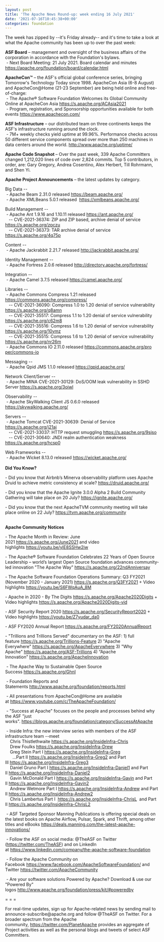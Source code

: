 ```yaml
---
layout: post
title: 'The Apache News Round-up: week ending 16 July 2021'
date: '2021-07-16T10:45:38+00:00'
categories: foundation
---
```

<p></p><p></p><p></p><p></p><p></p><p>The week has zipped by --it's Friday already-- and it's time to take a
 look at what the Apache community has been up to over the past week:</p><p></p><p></p><p></p><span style="font-weight: 700;">ASF Board</span>&nbsp;– management and oversight of the business affairs of the corporation in accordance with the Foundation's bylaws.<br>&nbsp;- Next Board Meeting: 21 July 2021. Board calendar and minutes <a href="https://apache.org/foundation/board/calendar.html" target="_blank">https://apache.org/foundation/board/calendar.html</a><p></p><p><span style="font-weight: 700;">ApacheCon™</span>&nbsp;– the ASF's official global conference series, bringing Tomorrow's Technology Today since 1998. ApacheCon Asia (6-8 August) and ApacheCon@Home (21-23 September) are being held online and free-of-charge:<br>&nbsp;- The Apache® Software Foundation Welcomes its Global Community Online at ApacheCon Asia <a href="https://s.apache.org/ACAsia2021" target="_blank">https://s.apache.org/ACAsia2021</a><br>&nbsp;- Program, registration, and Sponsorship opportunities available for both events <a href="https://www.apachecon.com/" target="_blank">https://www.apachecon.com/</a><br></p><p><span style="font-weight: 700;">ASF Infrastructure</span>&nbsp;– our distributed team on three continents keeps the ASF's infrastructure running around the clock.<br>&nbsp;- 7M+ weekly checks yield uptime at 99.96%. Performance checks across 50 different service components spread over more than 250 machines in data centers around the world.&nbsp;<a href="http://www.apache.org/uptime/" target="_blank">http://www.apache.org/uptime/</a><br></p><p><span style="font-weight: 700;">Apache Code Snapshot&nbsp;</span>– Over the past week, 339 Apache Committers changed 1,212,020 lines of 
code over 2,824 commits. Top 5 contributors, in order, are: Gary Gregory, Andrea Cosentino, Alex Herbert, Till Rohrmann, and Shen Yi.&nbsp; &nbsp; &nbsp; </p><p><span style="font-weight: 700;">Apache Project Announcements</span>&nbsp;– the latest updates by category.</p>Big Data --<br>&nbsp;- Apache <span class="il">Beam</span> 2.31.0 released <a href="https://beam.apache.org/" rel="noreferrer" target="_blank" data-saferedirecturl="https://www.google.com/url?q=https://beam.apache.org/&amp;source=gmail&amp;ust=1626453728427000&amp;usg=AFQjCNENytWUiJByT_K_GbTb9TmdaXi9ag">https://<span class="il">beam</span>.apache.org/</a><br>&nbsp;- Apache <span class="il">XMLBeans</span> 5.0.1 released&nbsp; <a href="https://xmlbeans.apache.org/" rel="noreferrer" target="_blank" data-saferedirecturl="https://www.google.com/url?q=https://xmlbeans.apache.org/&amp;source=gmail&amp;ust=1626453846260000&amp;usg=AFQjCNGkPrr7W69Sg8RBF3p9cwBdrfMqKQ">https://<span class="il">xmlbeans</span>.apache.org/</a><p></p><p>Build Management --<br>&nbsp;- Apache Ant 1.9.16 and 1.10.11 released <a href="https://ant.apache.org/" rel="noreferrer" target="_blank" data-saferedirecturl="https://www.google.com/url?q=https://ant.apache.org/&amp;source=gmail&amp;ust=1626453803452000&amp;usg=AFQjCNE8_Rdn7Ey4JbcEwNZFnLJOX8Y9vA">https://<span class="il">ant</span>.apache.org/</a> <br>&nbsp; &nbsp;-- CVE-2021-36374: ZIP and ZIP based, archive denial of
 service <a href="https://s.apache.org/zpczu" target="_blank">https://s.apache.org/zpczu</a> <br>&nbsp;&nbsp; -- CVE-2021-36373: TAR archive denial of service <a href="https://s.apache.org/4q75p">https://s.apache.org/4q75p</a> </p><p>Content --<br>&nbsp;- Apache <span class="il">Jackrabbit</span> 2.21.7 released <a href="http://jackrabbit.apache.org/" rel="noreferrer" target="_blank" data-saferedirecturl="https://www.google.com/url?q=http://jackrabbit.apache.org/&amp;source=gmail&amp;ust=1626445222020000&amp;usg=AFQjCNHDEARsacT2bsMtaGRC8aljPiirWA">http://<span class="il">jackrabbit</span>.apache.org/</a></p><p>Identity Management --<br>
&nbsp;- Apache <span class="il">Fortress</span> 2.0.6 released <a href="http://directory.apache.org/fortress/" rel="noreferrer" target="_blank" data-saferedirecturl="https://www.google.com/url?q=http://directory.apache.org/fortress/&amp;source=gmail&amp;ust=1626518603292000&amp;usg=AFQjCNEKFdVZYxAYw0TGP8j0mIOozjwdmw">http://directory.apache.org/fo<wbr>rtress/</a></p><p>Integration --<br>&nbsp;- Apache <span class="il">Camel</span> 3.7.5 released <a href="https://camel.apache.org/" rel="noreferrer" target="_blank" data-saferedirecturl="https://www.google.com/url?q=https://camel.apache.org/&amp;source=gmail&amp;ust=1626453688503000&amp;usg=AFQjCNGBunVQyEg0w40gDxztOw3jQuIxkw">https://<span class="il">camel</span>.apache.org/</a></p><p>Libraries --<br>&nbsp;- Apache <span class="il">Commons</span> <span class="il">Compress</span> 1.21 released <a href="https://commons.apache.org/compress/" rel="noreferrer" target="_blank" data-saferedirecturl="https://www.google.com/url?q=https://commons.apache.org/compress/&amp;source=gmail&amp;ust=1626453764571000&amp;usg=AFQjCNGqe7m_2BViOBKhthqXWoG8wpLi3A">https://<span class="il">commons</span>.apache.org/com<wbr>press/</a> <br>&nbsp; &nbsp;-- CVE-2021-36090: <span class="il">Compress</span> 1.0 to 1.20 denial of
 service vulnerability <a href="https://s.apache.org/q8amn">https://s.apache.org/q8amn</a><br>&nbsp; &nbsp;-- CVE-2021-35517: Compress 1.1 to 1.20 denial of
 service vulnerability  <a href="https://s.apache.org/c62m8" target="_blank">https://s.apache.org/c62m8</a><br>&nbsp; &nbsp;-- CVE-2021-35516: Compress 1.6 to 1.20 denial of
 service vulnerability <a href="https://s.apache.org/10vmz">https://s.apache.org/10vmz</a><br>&nbsp;&nbsp; -- CVE-2021-35515: Compress 1.6 to 1.20 denial of
 service vulnerability <a href="https://s.apache.org/nr26m">https://s.apache.org/nr26m</a>&nbsp; <br>&nbsp;- Apache <span class="il">Commons</span> <span class="il">IO</span> 2.11.0 released <a href="https://commons.apache.org/proper/commons-io/" rel="noreferrer" target="_blank" data-saferedirecturl="https://www.google.com/url?q=https://commons.apache.org/proper/commons-io/&amp;source=gmail&amp;ust=1626453891843000&amp;usg=AFQjCNF5rUUt3qpS25Wb5TYpmpX2buRpgA">https://<span class="il">commons</span>.apache.org/pro<wbr>per/<span class="il">commons</span>-<span class="il">io</span> </a></p><p>Messaging --<br>&nbsp;- Apache <span class="il">Qpid</span> <span class="il">JMS</span> 1.1.0 released <a href="https://qpid.apache.org/" rel="noreferrer" target="_blank" data-saferedirecturl="https://www.google.com/url?q=https://qpid.apache.org/&amp;source=gmail&amp;ust=1626453452682000&amp;usg=AFQjCNG7ZCCk5DRpCQsj8fGtuF5o7vPItw">https://<span class="il">qpid</span>.apache.org/</a></p><p>
Network Client/Server --<br>&nbsp;- Apache MINA CVE-2021-30129: DoS/OOM leak vulnerability in SSHD Server <a href="https://s.apache.org/3oiwl">https://s.apache.org/3oiwl</a></p><p>Observability --<br>&nbsp;- Apache <span class="il">SkyWalking</span> <span class="il">Client</span> JS 0.6.0 released <a href="https://skywalking.apache.org/" rel="noreferrer" target="_blank" data-saferedirecturl="https://www.google.com/url?q=https://skywalking.apache.org/&amp;source=gmail&amp;ust=1626453633782000&amp;usg=AFQjCNGp9D-67wouJXq8YmQYnotO-W27zw">https://<span class="il">skywalking</span>.apache.org/</a></p><p>Servers --<br>&nbsp;- Apache Tomcat <span class="il">CVE-2021-30639</span>: Denial of Service <a href="https://s.apache.org/j21aj" target="_blank">https://s.apache.org/j21aj</a><br>&nbsp; &nbsp;-- CVE-2021-33037: HTTP request smuggling <a href="https://s.apache.org/9sjso" target="_blank">https://s.apache.org/9sjso</a><br>&nbsp;&nbsp; -- CVE-2021-30640: JNDI realm authentication weakness <a href="https://s.apache.org/hcsp0" target="_blank">https://s.apache.org/hcsp0</a><a href="https://s.apache.org/hcsp0" target="_blank"></a></p><p>Web Frameworks --<br>
&nbsp;- Apache <span class="il">Wicket</span> 8.13.0 released <a href="https://wicket.apache.org/" rel="noreferrer" target="_blank" data-saferedirecturl="https://www.google.com/url?q=https://wicket.apache.org/&amp;source=gmail&amp;ust=1626518400447000&amp;usg=AFQjCNHotiNy0x7G8K2R-C2OYV9kCaQHRg">https://<span class="il">wicket</span>.apache.org/</a><br><span style="font-weight: 700;"><br>Did You Know?</span><br></p><p></p><p>- Did you know that Airbnb’s Minerva observability platform uses Apache Druid to achieve metric consistency at scale? <a href="https://druid.apache.org/" target="_blank">https://druid.apache.org/</a>&nbsp;</p><p>- Did you know that the Apache Ignite 3.0.0 Alpha 2 Build Community Gathering will take place on 20 July? <a href="https://ignite.apache.org/" target="_blank">https://ignite.apache.org/</a></p><p>- Did you know that the next ApacheTVM community meeting will take place online on 22 July? <a href="https://tvm.apache.org/community" target="_blank">https://tvm.apache.org/community</a>&nbsp;</p><p><br><span style="font-weight: 700;">Apache Community Notices</span></p><p>- The Apache Month in Review: June 2021&nbsp;<a href="https://s.apache.org/June2021" target="_blank">https://s.apache.org/June2021</a>&nbsp;and video highlights&nbsp;<a href="https://youtu.be/yIE8SSHw2iw" target="_blank">https://youtu.be/yIE8SSHw2iw</a></p><p>- The&nbsp;<span class="il">Apache</span>® Software Foundation Celebrates 22 Years of Open Source Leadership – world’<span class="il">s</span>&nbsp;largest Open Source foundation advances community-led innovation "The<span class="il">&nbsp;Apache</span>&nbsp;Way"&nbsp;<a href="https://s.apache.org/22ndAnniversay" target="_blank">https://s.apache.org/22ndAnniversay</a></p><p>- The&nbsp;<span class="il">Apache</span>&nbsp;Software Foundation Operations Summary: Q3 FY2021 (November 2020 - January 2021)&nbsp;<a href="https://s.apache.org/Q3FY2021" target="_blank">https://s.apache.org/Q3FY2021</a>&nbsp;+ Video highlights&nbsp;<a href="https://youtu.be/S6FWqAuA_8M" target="_blank">https://youtu.be/S6FWqAuA_8M</a></p><p>- Apache in 2020 - By The Digits&nbsp;<font color="#337ab7"><a href="https://s.apache.org/Apache2020Digits" target="_blank">https://s.apache.org/Apache2020Digits</a>&nbsp;</font>+ Video highlights&nbsp;<a href="https://s.apache.org/Apache2020Digits-vid" target="_blank">https://s.apache.org/Apache2020Digits-vid</a></p><p>- ASF Security Report 2020&nbsp;<a href="https://s.apache.org/SecurityReport2020" target="_blank">https://s.apache.org/SecurityReport2020</a>&nbsp;+ Video highlights&nbsp;<a href="https://youtu.be/Z7yudar_da0" rel="noreferrer" target="_blank" data-saferedirecturl="https://www.google.com/url?q=https://youtu.be/Z7yudar_da0&amp;source=gmail&amp;ust=1614320952600000&amp;usg=AFQjCNGAfKh6FsJX7CJ5hQqcOInb2wpTdg">https://youtu.be/Z7yudar_da0</a></p><p>- ASF FY2020 Annual Report&nbsp;<a href="https://s.apache.org/FY2020AnnualReport" target="_blank">https://s.apache.org/FY2020AnnualReport</a><br></p><p>- "Trillions and Trillions Served" documentary on the ASF: 1) full feature&nbsp;<a href="https://s.apache.org/Trillions-Feature" target="_blank">https://s.apache.org/Trillions-Feature</a>&nbsp;2) "Apache Everywhere"&nbsp;<a href="https://s.apache.org/ApacheEverywhere" target="_blank">https://s.apache.org/ApacheEverywhere</a>&nbsp;3) "Why Apache"&nbsp;<a href="https://s.apache.org/ASF-Trillions" target="_blank">https://s.apache.org/ASF-Trillions</a>&nbsp;4)&nbsp;“Apache Innovation”&nbsp;<a href="https://s.apache.org/ApacheInnovation" target="_blank">https://s.apache.org/ApacheInnovation</a>&nbsp;</p><p>&nbsp;- The Apache Way to Sustainable Open Source Success&nbsp;<a href="https://s.apache.org/GhnI" target="_blank">https://s.apache.org/GhnI</a><br></p><p>&nbsp;- Foundation Reports and Statements&nbsp;<a href="http://www.apache.org/foundation/reports.html" target="_blank">http://www.apache.org/foundation/reports.html</a><br></p><p>&nbsp;- All presentations from ApacheCon@Home are available at&nbsp;<a href="https://www.youtube.com/c/TheApacheFoundation/" target="_blank">https://www.youtube.com/c/TheApacheFoundation/</a>&nbsp;</p><p>&nbsp;- "Success at Apache" focuses on the people and processes behind why the ASF "just works".&nbsp;<a href="https://blogs.apache.org/foundation/category/SuccessAtApache" target="_blank">https://blogs.apache.org/foundation/category/SuccessAtApache</a><br></p><div><p>&nbsp;- Inside Infra: the new interview series with members of the ASF infrastructure team --meet&nbsp;<br>&nbsp; &nbsp; Chris Thistlethwaite&nbsp;<a href="https://s.apache.org/InsideInfra-Chris" target="_blank">https://s.apache.org/InsideInfra-Chris</a><br>&nbsp; &nbsp; Drew Foulks&nbsp;<a href="https://s.apache.org/InsideInfra-Drew" rel="noreferrer" target="_blank" data-saferedirecturl="https://www.google.com/url?q=https://s.apache.org/InsideInfra-Drew&amp;source=gmail&amp;ust=1588339104628000&amp;usg=AFQjCNF9dVEn48pV7o9HBG14sP9uprU8Xw">https://s.apache.org/InsideInf<wbr>ra-Drew</a><br>&nbsp; &nbsp; Greg Stein Part I&nbsp;<a href="https://s.apache.org/InsideInfra-Greg" target="_blank">https://s.apache.org/InsideInfra-Greg</a><br>&nbsp; &nbsp; &nbsp; ...Part II&nbsp;<a href="https://s.apache.org/InsideInfra-Greg2" target="_blank">https://s.apache.org/InsideInfra-Greg2</a>&nbsp;and Part III&nbsp;<a href="https://s.apache.org/InsideInfra-Greg3" target="_blank">https://s.apache.org/InsideInfra-Greg3</a><br>&nbsp; &nbsp; Daniel Gruno Part I&nbsp;<a href="https://s.apache.org/InsideInfra-Daniel1" target="_blank">https://s.apache.org/InsideInfra-Daniel1</a>&nbsp;and Part II&nbsp;<a href="https://s.apache.org/InsideInfra-Daniel2" target="_blank">https://s.apache.org/InsideInfra-Daniel2</a><br>&nbsp;&nbsp;&nbsp; Gavin McDonald Part I&nbsp;<a href="https://s.apache.org/InsideInfra-Gavin" target="_blank">https://s.apache.org/InsideInfra-Gavin</a>&nbsp;and Part II&nbsp;<a href="https://s.apache.org/InsideInfra-Gavin2" target="_blank">https://s.apache.org/InsideInfra-Gavin2</a><br>&nbsp;&nbsp;&nbsp; Andrew Wetmore Part I&nbsp;<a href="https://s.apache.org/InsideInfra-Andrew" target="_blank">https://s.apache.org/InsideInfra-Andrew</a>&nbsp;and Part II&nbsp;<a href="https://s.apache.org/InsideInfra-Andrew2" target="_blank">https://s.apache.org/InsideInfra-Andrew2</a><br>&nbsp; &nbsp; Chris Lambertus Part I&nbsp;&nbsp;<a href="https://s.apache.org/InsideInfra-ChrisL" target="_blank">https://s.apache.org/InsideInfra-ChrisL</a>&nbsp; and Part II&nbsp;<a href="https://s.apache.org/InsideInfra-ChrisL2" target="_blank">https://s.apache.org/InsideInfra-ChrisL2</a></p></div><div><p>&nbsp;- ASF Targeted Sponsor Manning Publications is offering special deals on the latest books on Apache Airflow, Pulsar, Spark, and Thrift, among other titles and eBooks&nbsp;<a href="https://deals.manning.com/the-latest-apache-innovations/" target="_blank">https://deals.manning.com/the-latest-apache-innovations/</a></p><p>&nbsp;- Follow the ASF on social media: @TheASF on Twitter (<a href="https://twitter.com/TheASF">https://twitter.com/TheASF</a>) and on LinkedIn at&nbsp;<a href="https://www.linkedin.com/company/the-apache-software-foundation">https://www.linkedin.com/company/the-apache-software-foundation</a></p><p>&nbsp;- Follow the Apache Community on Facebook&nbsp;<a href="https://www.facebook.com/ApacheSoftwareFoundation/" target="_blank">https://www.facebook.com/ApacheSoftwareFoundation/</a>&nbsp;and Twitter&nbsp;<a href="https://twitter.com/ApacheCommunity">https://twitter.com/ApacheCommunity</a></p></div><div>&nbsp;- Are your software solutions Powered by Apache? Download &amp; use our "Powered By" logos&nbsp;<a href="http://www.apache.org/foundation/press/kit/#poweredby" target="_blank">http://www.apache.org/foundation/press/kit/#poweredby</a><br></div><p><span class="LrzXr"></span><span class="LrzXr"></span></p><div><p>= = =</p><p>For real-time updates, sign up for Apache-related news by sending mail to announce-subscribe@apache.org and follow @TheASF on Twitter. For a broader spectrum from the Apache community,&nbsp;<a href="https://twitter.com/PlanetApache">https://twitter.com/PlanetApache</a>&nbsp;provides an aggregate of Project activities as well as the personal blogs and tweets of select ASF Committers.</p></div><p></p><p></p><p></p><p></p><p></p>
